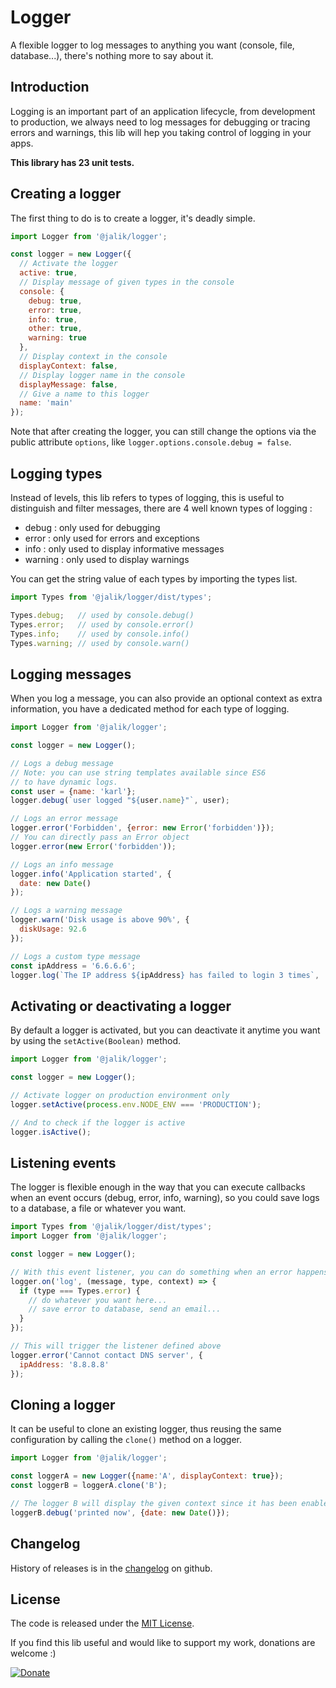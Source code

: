 # Logger

A flexible logger to log messages to anything you want (console, file, database...), there's nothing more to say about it.

## Introduction

Logging is an important part of an application lifecycle, from development to production, we always need to log messages for debugging or tracing errors and warnings, this lib will hep you taking control of logging in your apps.

**This library has 23 unit tests.**

## Creating a logger

The first thing to do is to create a logger, it's deadly simple.

```js
import Logger from '@jalik/logger';

const logger = new Logger({
  // Activate the logger
  active: true,
  // Display message of given types in the console
  console: {
    debug: true,
    error: true,
    info: true,
    other: true,
    warning: true
  },
  // Display context in the console
  displayContext: false,
  // Display logger name in the console
  displayMessage: false,
  // Give a name to this logger
  name: 'main'
});
```

Note that after creating the logger, you can still change the options via the public attribute 
`options`, like `logger.options.console.debug = false`.

## Logging types

Instead of levels, this lib refers to types of logging, this is useful to distinguish and filter 
messages, there are 4 well known types of logging :
- debug : only used for debugging
- error : only used for errors and exceptions
- info : only used to display informative messages
- warning : only used to display warnings

You can get the string value of each types by importing the types list.

```js
import Types from '@jalik/logger/dist/types';

Types.debug;   // used by console.debug()
Types.error;   // used by console.error()
Types.info;    // used by console.info()
Types.warning; // used by console.warn()
```

## Logging messages

When you log a message, you can also provide an optional context as extra information, you have a dedicated method for each type of logging.

```js
import Logger from '@jalik/logger';

const logger = new Logger();

// Logs a debug message
// Note: you can use string templates available since ES6
// to have dynamic logs.
const user = {name: 'karl'};
logger.debug(`user logged "${user.name}"`, user);

// Logs an error message
logger.error('Forbidden', {error: new Error('forbidden')});
// You can directly pass an Error object
logger.error(new Error('forbidden'));

// Logs an info message
logger.info('Application started', {
  date: new Date()
});

// Logs a warning message
logger.warn('Disk usage is above 90%', {
  diskUsage: 92.6
});

// Logs a custom type message
const ipAddress = '6.6.6.6';
logger.log(`The IP address ${ipAddress} has failed to login 3 times`, 'suspicious', {ipAddress});
```

## Activating or deactivating a logger

By default a logger is activated, but you can deactivate it anytime you want by using the `setActive(Boolean)` method.

```js
import Logger from '@jalik/logger';

const logger = new Logger();

// Activate logger on production environment only
logger.setActive(process.env.NODE_ENV === 'PRODUCTION');

// And to check if the logger is active
logger.isActive();
```

## Listening events

The logger is flexible enough in the way that you can execute callbacks when an event occurs (debug, error, info, warning), so you could save logs to a database, a file or whatever you want.

```js
import Types from '@jalik/logger/dist/types';
import Logger from '@jalik/logger';

const logger = new Logger();

// With this event listener, you can do something when an error happens
logger.on('log', (message, type, context) => {
  if (type === Types.error) {
    // do whatever you want here...
    // save error to database, send an email...
  }
});

// This will trigger the listener defined above
logger.error('Cannot contact DNS server', {
  ipAddress: '8.8.8.8'
});
```

## Cloning a logger

It can be useful to clone an existing logger, thus reusing the same configuration by calling the `clone()` method on a logger.

```js
import Logger from '@jalik/logger';

const loggerA = new Logger({name:'A', displayContext: true});
const loggerB = loggerA.clone('B');

// The logger B will display the given context since it has been enabled in the logger A.
loggerB.debug('printed now', {date: new Date()});
```

## Changelog

History of releases is in the [changelog](./CHANGELOG.md) on github.

## License

The code is released under the [MIT License](http://www.opensource.org/licenses/MIT).

If you find this lib useful and would like to support my work, donations are welcome :)

[![Donate](https://img.shields.io/badge/Donate-PayPal-green.svg)](https://www.paypal.com/cgi-bin/webscr?cmd=_s-xclick&hosted_button_id=VMSEE22DQGQYE)
